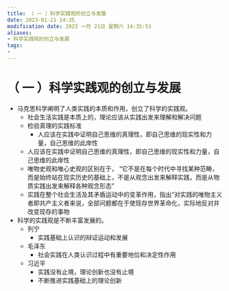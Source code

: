 ```yaml
---
title: （ 一 ）科学实践观的创立与发展
date: 2023-01-21 14:35
modification date: 2023 一月 21日 星期六 14:35:53
aliases: 
- 科学实践观的创立与发展
tags: 
- 
---
```


# （ 一 ）科学实践观的创立与发展

- 马克思科学阐明了人类实践的本质和作用，创立了科学的实践观。
	- 社会生活实践是本质上的，理论应该从实践出发来理解和解决问题
	- 检验真理的实践标准
		- 人应该在实践中证明自己思维的真理性，即自己思维的现实性和力量，自己思维的此岸性
	- 人应该在实践中证明自己思维的真理性，即自己思维的现实性和力量，自己思维的此岸性
	- 唯物史观和唯心史观的区别在于， “它不是在每个时代中寻找某种范畴，而是始终站在现实历史的基础上，不是从观念出发来解释实践，而是从物质实践出发来解释各种观念形态”
	- 实践在整个社会生活及其矛盾运动中的变革作用，指出“对实践的唯物主义者即共产主义者来说，全部问题都在于使现存世界革命化，实际地反对并改变现存的事物
- 科学的实践观是不断丰富发展的。
	- 列宁
		- 实践基础上认识的辩证运动和发展
	- 毛泽东
		- 社会实践在人类认识过程中有重要地位和决定性作用
	- 习近平
		- 实践没有止境，理论创新也没有止境
		- 不断推进实践基础上的理论创新